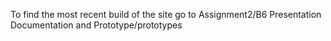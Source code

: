 To find the most recent build of the site go to Assignment2/B6 Presentation Documentation and Prototype/prototypes
